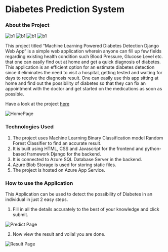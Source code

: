 # Diabetes Prediction System

### About the Project
![b1](https://img.shields.io/badge/-%20python-blue)
![b1](https://img.shields.io/badge/-%20django-yellow)
![b1](https://img.shields.io/badge/-%20machine%20learning-ff69b4)
![b1](https://img.shields.io/badge/-%20azure-blueviolet)

This project titled “Machine Learning Powered Diabetes Detection Django Web App” is a simple web application wherein anyone can fill up few fields regarding existing health condition such Blood Pressure, Glucose Level etc. that one can easily find out at home and get a quick diagnosis of diabetes. 
This application is an efficient option for an estimate diabetes detection since it eliminates the need to visit a hospital, getting tested and waiting for days to receive the diagnosis result. 
One can easily use this app sitting at home and find out the possibility of diabetes so that they can fix an appointment with the doctor and get started on the medications as soon as possible. 

Have a look at the project [here](https://diabetespredictionapp.azurewebsites.net/)

![HomePage](https://storageblob1234.blob.core.windows.net/static/images/Hompage.png)

### Technologies Used
1. The project uses Machine Learning Binary Classification model Random Forest Classifier to find an accurate result.
2. It is built using HTML, CSS and Javascript for the frontend and python-based framework Django for the backend.
3. It is connected to Azure SQL Database Server in the backend. 
4. Azure Blob Storage is used for storing static files.
5. The project is hosted on Azure App Service. 

### How to use the Application
This Application can be used to detect the possibility of Diabetes in an individual in just 2 easy steps.

1. Fill in all the details accurately to the best of your knowledge and click submit.

![Predict Page](https://storageblob1234.blob.core.windows.net/static/images/PredictPage.png)

2. Now view the result and voila! you are done.

![Result Page](https://storageblob1234.blob.core.windows.net/static/images/ResultPage.png)
